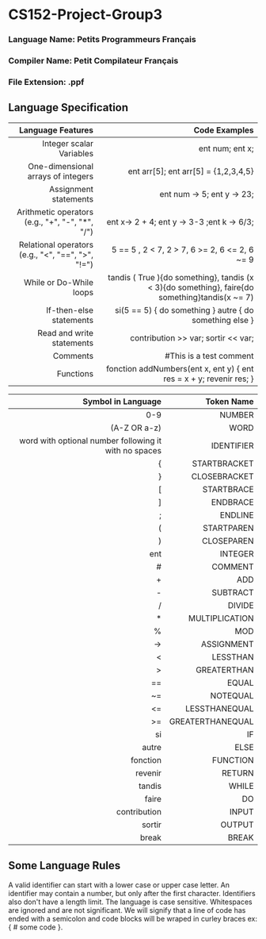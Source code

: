 # CS152-Project-Group3

### Language Name: Petits Programmeurs Français

### Compiler Name: Petit Compilateur Français

### File Extension: .ppf

## Language Specification

| Language Features | Code Examples |
| -----------------:| -------------:|
| Integer scalar Variables | ent num; ent x;| 
| One-dimensional arrays of integers | ent arr[5]; ent arr[5] = {1,2,3,4,5}|
| Assignment statements | ent num -> 5; ent y -> 23; |
| Arithmetic operators (e.g., "+", "-", "*", "/") |ent x-> 2 + 4; ent y -> 3-3 ;ent k -> 6/3; |
| Relational operators (e.g., "<", "==", ">", "!=") | 5 == 5 , 2 < 7, 2 > 7, 6 >= 2, 6 <= 2, 6 ~= 9|
| While or Do-While loops | tandis ( True ){do something}, tandis (x < 3){do something}, faire{do something}tandis(x ~= 7)|
| If-then-else statements | si(5 == 5) { do something } autre { do something else } |
| Read and write statements | contribution >> var; sortir << var;|
| Comments | #This is a test comment |
| Functions | fonction addNumbers(ent x, ent y) { ent res = x + y; revenir res; } |

| Symbol in Language | Token Name |
| -----------------:| -------------:|
| 0-9 | NUMBER |
| (A-Z OR a-z) | WORD |
| word with optional number following it with no spaces | IDENTIFIER | 
| { | STARTBRACKET |
| } | CLOSEBRACKET |
| [ | STARTBRACE |
| ] | ENDBRACE |
| ; | ENDLINE |
| ( | STARTPAREN |
| ) | CLOSEPAREN |
| ent | INTEGER |
| # | COMMENT |
| + | ADD |
| - | SUBTRACT |
| / | DIVIDE |
| * | MULTIPLICATION |
| % | MOD |
| -> | ASSIGNMENT |
| < | LESSTHAN |
| > | GREATERTHAN |
| == | EQUAL |
| ~= | NOTEQUAL |
| <= | LESSTHANEQUAL |
| >= | GREATERTHANEQUAL |
| si | IF |
| autre | ELSE |
| fonction | FUNCTION |
| revenir | RETURN |
| tandis | WHILE |
| faire | DO| 
| contribution | INPUT |
| sortir | OUTPUT |
| break | BREAK |

## Some Language Rules
  A valid identifier can start with a lower case or upper case letter. An identifier may contain a number, but only after the first character. Identifiers also don't have a length limit. The language is case sensitive. Whitespaces are ignored and are not significant. We will signify that a line of code has ended with a semicolon and code blocks will be wraped in curley braces ex: { # some code }.
